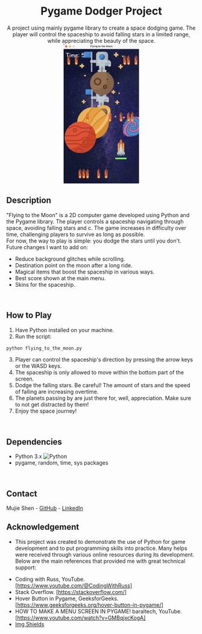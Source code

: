 
<div align="center">
  
  <h1 align="center">Pygame Dodger Project</h1>

  <p align="center">
    A project using mainly pygame library to create a space dodging game. The player will control the spaceship to avoid falling stars in a limited range, while appreciating the beauty of the space.
    <br />
    <img src="./img/GamePlay_preview.png" alt="GamePlay Preview" width="200" height=auto>
  </p>
</div>

## Description
"Flying to the Moon" is a 2D computer game developed using Python and the Pygame library. The player controls a spaceship navigating through space, avoiding falling stars and c. The game increases in difficulty over time, challenging players to survive as long as possible.
<br />For now, the way to play is simple: you dodge the stars until you don't. 
<br />Future changes I want to add on:
* Reduce background glitches while scrolling.
* Destination point on the moon after a long ride.
* Magical items that boost the spaceship in various ways.
* Best score shown at the main menu.
* Skins for the spaceship.
<br />

## How to Play
1. Have Python installed on your machine.
2. Run the script:
  ```sh
  python flying_to_the_moon.py
  ```
3. Player can control the spaceship's direction by pressing the arrow keys or the WASD keys.
4. The spaceship is only allowed to move within the bottom part of the screen.
5. Dodge the falling stars. Be careful! The amount of stars and the speed of falling are increasing overtime.
6. The planets passing by are just there for, well, appreciation. Make sure to not get distracted by them!
7. Enjoy the space journey!
<br />

## Dependencies
* Python 3.x ![Python](https://img.shields.io/badge/python-3670A0?style=for-the-badge&logo=python&logoColor=ffdd54)
* pygame, random, time, sys packages
<br />

## Contact
Mujie Shen - [GitHub](https://github.com/Muji8226) - [LinkedIn](http://www.linkedin.com/in/mujie-shen/)
<br />

## Acknowledgement
- This project was created to demonstrate the use of Python for game development and to put programming skills into practice. Many helps were received through various online resources during its development. Below are the main references that provided me with great technical support:
* Coding with Russ, YouTube. [https://www.youtube.com/@CodingWithRuss]
* Stack Overflow. [https://stackoverflow.com/]
* Hover Button in Pygame, GeeksforGeeks. [https://www.geeksforgeeks.org/hover-button-in-pygame/]
* HOW TO MAKE A MENU SCREEN IN PYGAME! baraltech, YouTube. [https://www.youtube.com/watch?v=GMBqjxcKogA]
* [Img Shields](https://shields.io)

